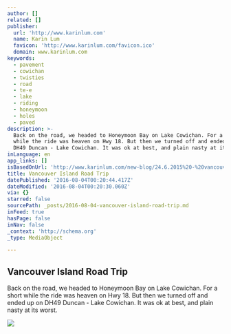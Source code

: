 ```yaml
---
author: []
related: []
publisher:
  url: 'http://www.karinlum.com'
  name: Karin Lum
  favicon: 'http://www.karinlum.com/favicon.ico'
  domain: www.karinlum.com
keywords:
  - pavement
  - cowichan
  - twisties
  - road
  - te-e
  - lake
  - riding
  - honeymoon
  - holes
  - paved
description: >-
  Back on the road, we headed to Honeymoon Bay on Lake Cowichan. For a short
  while the ride was heaven on Hwy 18. But then we turned off and ended up on
  DH49 Duncan - Lake Cowichan. It was ok at best, and plain nasty at its worst.
inLanguage: en
app_links: []
isBasedOnUrl: 'http://www.karinlum.com/new-blog/24.6.2015%20-%20vancouver-island-road-trip'
title: Vancouver Island Road Trip
datePublished: '2016-08-04T00:20:44.417Z'
dateModified: '2016-08-04T00:20:30.060Z'
via: {}
starred: false
sourcePath: _posts/2016-08-04-vancouver-island-road-trip.md
inFeed: true
hasPage: false
inNav: false
_context: 'http://schema.org'
_type: MediaObject

---
```

<article style=""><h1>Vancouver Island Road Trip</h1><p>Back on the road, we headed to Honeymoon Bay on Lake Cowichan. For a short while the ride was heaven on Hwy 18. But then we turned off and ended up on DH49 Duncan - Lake Cowichan. It was ok at best, and plain nasty at its worst.</p><img src="http://static1.squarespace.com/static/51b91c89e4b01efb8e2b79a2/t/558b5ec9e4b0d8539661e16c/1435197140090/?format=1000w" /></article>